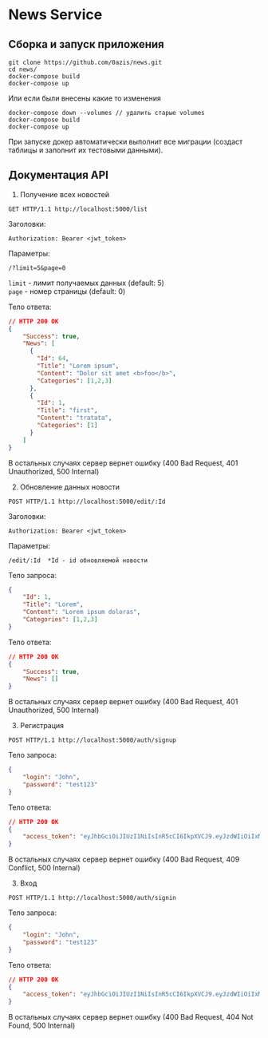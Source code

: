 # News Service

## Сборка и запуск приложения
```
git clone https://github.com/0azis/news.git
cd news/
docker-compose build
docker-compose up
```
Или если были внесены какие то изменения
```
docker-compose down --volumes // удалить старые volumes
docker-compose build
docker-compose up
```

При запуске докер автоматически выполнит все миграции (создаст таблицы и заполнит их тестовыми данными).

## Документация API
1. Получение всех новостей 
```
GET HTTP/1.1 http://localhost:5000/list
```

Заголовки: 
```
Authorization: Bearer <jwt_token>
```

Параметры: 
```
/?limit=5&page=0
```

``limit`` - лимит получаемых данных (default: 5) \
``page`` - номер страницы (default: 0)

Тело ответа:
```json
// HTTP 200 OK
{
	"Success": true,
	"News": [
      {
        "Id": 64,
        "Title": "Lorem ipsum",
        "Content": "Dolor sit amet <b>foo</b>",
        "Categories": [1,2,3]
      },
      {
        "Id": 1,
        "Title": "first",
        "Content": "tratata",
        "Categories": [1]
      }
    ]
}
```

В остальных случаях сервер вернет ошибку (400 Bad Request, 401 Unauthorized, 500 Internal)

2. Обновление данных новости
```
POST HTTP/1.1 http://localhost:5000/edit/:Id
```

Заголовки: 
```
Authorization: Bearer <jwt_token>
```

Параметры:
```
/edit/:Id  *Id - id обновляемой новости
```

Тело запроса:
```json
{
	"Id": 1,
	"Title": "Lorem",
	"Content": "Lorem ipsum doloras",
	"Categories": [1,2,3]
}
```

Тело ответа:
```json
// HTTP 200 OK
{
	"Success": true,
	"News": []
}
```

В остальных случаях сервер вернет ошибку (400 Bad Request, 401 Unauthorized, 500 Internal)

3. Регистрация
```
POST HTTP/1.1 http://localhost:5000/auth/signup
```

Тело запроса:
```json
{
	"login": "John",
	"password": "test123"
}
```

Тело ответа:
```json
// HTTP 200 OK
{
	"access_token": "eyJhbGciOiJIUzI1NiIsInR5cCI6IkpXVCJ9.eyJzdWIiOiIxMjM0NTY3ODkwIiwibmFtZSI6IkpvaG4gRG9lIiwiaWF0IjoxNTE2MjM5MDIyfQ.SflKxwRJSMeKKF2QT4fwpMeJf36POk6yJV_adQssw5c"
}
```
В остальных случаях сервер вернет ошибку (400 Bad Request, 409 Conflict, 500 Internal)

3. Вход
```
POST HTTP/1.1 http://localhost:5000/auth/signin
```

Тело запроса:
```json
{
	"login": "John",
	"password": "test123"
}
```

Тело ответа:
```json
// HTTP 200 OK
{
	"access_token": "eyJhbGciOiJIUzI1NiIsInR5cCI6IkpXVCJ9.eyJzdWIiOiIxMjM0NTY3ODkwIiwibmFtZSI6IkpvaG4gRG9lIiwiaWF0IjoxNTE2MjM5MDIyfQ.SflKxwRJSMeKKF2QT4fwpMeJf36POk6yJV_adQssw5c"
}
```

В остальных случаях сервер вернет ошибку (400 Bad Request, 404 Not Found, 500 Internal)












 
